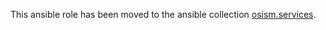This ansible role has been moved to the ansible collection
[osism.services](https://github.com/osism/ansible-collection-services).
